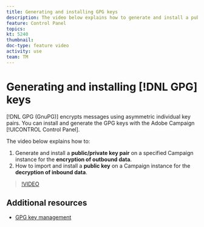 ```yaml
---
title: Generating and installing GPG keys
description: The video below explains how to generate and install a public/private key pair on a specified Campaign instance for the encryption of outbound data and how to import and install a public key on a Campaign instance for the decryption of inbound data.
feature: Control Panel
topics: 
kt: 5240
thumbnail: 
doc-type: feature video
activity: use
team: TM
---
```


# Generating and installing [!DNL GPG] keys

[!DNL GPG (GnuPG)] encrypts messages using asymmetric individual key pairs. You can install and generate the GPG keys with the Adobe Campaign [!UICONTROL Control Panel].

The video below explains how to:

1. Generate and install a **public/private key pair** on a specified Campaign instance for the **encryption of outbound data**.
2. How to import and install a **public key** on a Campaign instance for the **decryption of inbound data**.

>[!VIDEO](https://video.tv.adobe.com/v/34201?quality=12)

## Additional resources

* [GPG key management](https://docs.adobe.com/content/help/en/control-panel/using/instances-settings/gpg-keys-management.html)
